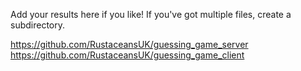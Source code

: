 Add your results here if you like! If you've got multiple files,
create a subdirectory.

https://github.com/RustaceansUK/guessing_game_server
https://github.com/RustaceansUK/guessing_game_client
